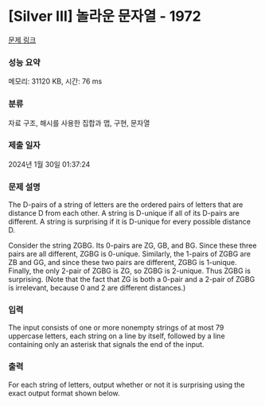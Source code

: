 # [Silver III] 놀라운 문자열 - 1972 

[문제 링크](https://www.acmicpc.net/problem/1972) 

### 성능 요약

메모리: 31120 KB, 시간: 76 ms

### 분류

자료 구조, 해시를 사용한 집합과 맵, 구현, 문자열

### 제출 일자

2024년 1월 30일 01:37:24

### 문제 설명

<p>The D-pairs of a string of letters are the ordered pairs of letters that are distance D from each other. A string is D-unique if all of its D-pairs are different. A string is surprising if it is D-unique for every possible distance D.</p>

<p>Consider the string ZGBG. Its 0-pairs are ZG, GB, and BG. Since these three pairs are all different, ZGBG is 0-unique. Similarly, the 1-pairs of ZGBG are ZB and GG, and since these two pairs are different, ZGBG is 1-unique. Finally, the only 2-pair of ZGBG is ZG, so ZGBG is 2-unique. Thus ZGBG is surprising. (Note that the fact that ZG is both a 0-pair and a 2-pair of ZGBG is irrelevant, because 0 and 2 are different distances.)</p>

### 입력 

 <p>The input consists of one or more nonempty strings of at most 79 uppercase letters, each string on a line by itself, followed by a line containing only an asterisk that signals the end of the input.</p>

<p> </p>

### 출력 

 <p>For each string of letters, output whether or not it is surprising using the exact output format shown below.</p>

